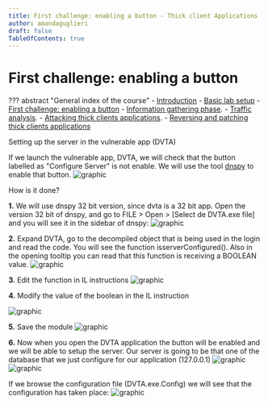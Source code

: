 ```yaml
---
title: First challenge: enabling a button - Thick client Applications 
author: amandaguglieri
draft: false
TableOfContents: true
---
```


# First challenge: enabling a button

??? abstract "General index of the course"
    - [Introduction](tca-introduction.md)
    - [Basic lab setup](tca-basic-lab-setup.md)
    - [First challenge: enabling a button](tca-first-challenge.md)
    - [Information gathering phase](tca-information-gathering-phase.md).
    - [Traffic analysis](tca-traffic-analysis.md).
    - [Attacking thick clients applications](tca-attacking-thick-clients-applications.md).
    - [Reversing and patching thick clients applications](tca-reversing-and-patching.md)


Setting up the server in the vulnerable app (DVTA)

If we launch the vulnerable app, DVTA, we will check that the button labelled as "Configure Server" is not enable. We will use the tool  [dnspy](../dnspy.md)  to enable that button.
![graphic](../img/tca-17.png)


How is it done?

**1.** We will use dnspy 32 bit version, since dvta is a 32 bit app. Open the version 32 bit of dnspy, and go to FILE  > Open > [Select de DVTA.exe file] and you will see it in the sidebar of dnspy:
![graphic](../img/tca-18.png)

**2.** Expand DVTA, go to the decompiled object that is being used in the login and read the code. You will see the function isserverConfigured(). Also in the opening tooltip you can read that this function is receiving a BOOLEAN value. 
![graphic](../img/tca-19.png)

**3.** Edit the function in IL instructions
![graphic](../img/tca-20.png)

**4.**  Modify the value of the boolean in the IL instruction 

![graphic](../img/tca-21.png)

**5.** Save the module
![graphic](../img/tca-22.png)

**6.** Now when you open the DVTA application the button will be enabled and we will be able to setup the server. Our server is going to be that one of the database that we just configure for our application (127.0.0.1)
![graphic](../img/tca-23.png)
![graphic](../img/tca-24.png)

If we browse the configuration file (DVTA.exe.Config) we will see that the configuration has taken place:
![graphic](../img/tca-25.png)

